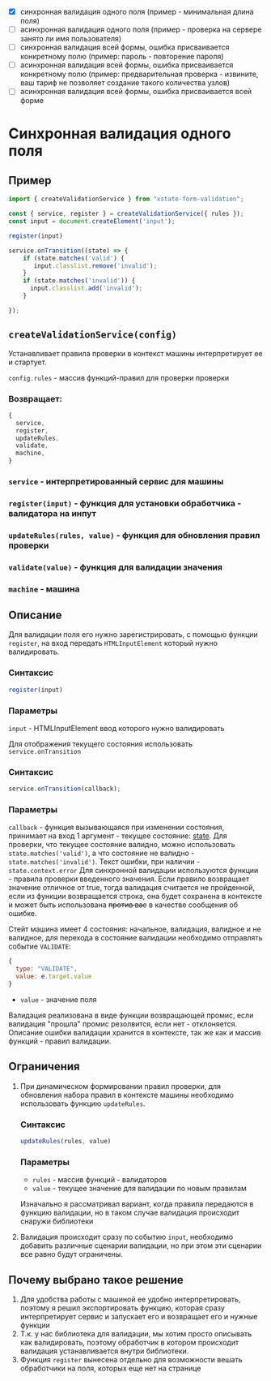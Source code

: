 - [x] синхронная валидация одного поля (пример - минимальная длина поля)
- [ ] асинхронная валидация одного поля (пример - проверка на сервере занято ли имя пользователя)
- [ ] синхронная валидация всей формы, ошибка присваивается конкретному полю (пример: пароль - повторение пароля)
- [ ] асинхронная валидация всей формы, ошибка присваивается конкретному полю (пример: предварительная проверка - извините, ваш тариф не позволяет создание такого количества узлов)
- [ ] асинхронная валидация всей формы, ошибка присваивается всей форме

# Синхронная валидация одного поля

## Пример

```javascript
import { createValidationService } from "xstate-form-validation";

const { service, register } = createValidationService({ rules });
const input = document.createElement('input');

register(input)

service.onTransition((state) => {
    if (state.matches('valid') {
       input.classlist.remove('invalid');
    }
    if (state.matches('invalid')) {
      input.classlist.add('invalid');
    }

});

```

## `createValidationService(config)`

Устанавливает правила проверки в контекст машины интерпретирует ее и стартует.

`config.rules` - массив функций-правил для проверки проверки

### Возвращает:

```javascript
{
  service,
  register, 
  updateRules,
  validate,
  machine,
}
```

### `service` - интерпретированный сервис для машины
### `register(input)` - функция для установки обработчика - валидатора на инпут
### `updateRules(rules, value)` - функция для обновления правил проверки
### `validate(value)` - функция для валидации значения
### `machine` - машина

## Описание
Для валидации поля его нужно зарегистрировать, с помощью функции `register`, на вход передать `HTMLInputElement` который нужно валидировать. 
### Синтаксис

```javascript
register(input)
```
### Параметры
`input` - HTMLInputElement ввод которого нужно валидировать

Для отображения текущего состояния использовать  `service.onTransition` 

### Синтаксис

```javascript
service.onTransition(callback);
```

### Параметры
`callback` - функция вызывающаяся при изменении состояния, принимает на вход 1 аргумент - текущее состояние: [state](https://xstate.js.org/api/classes/state.html). Для проверки, что текущее состояние валидно, можно использовать `state.matches('valid')`, а что состояние не валидно - `state.matches('invalid')`. Текст ошибки, при наличии - `state.context.error`
Для синхронной валидации используются функции - правила проверки введенного значения. Если правило возвращает значение отличное от true, тогда валидация считается не пройденной, если из функции возвращается строка, она будет сохранена в контексте и может быть использована ~~против вас~~ в качестве сообщения об ошибке.

Стейт машина имеет 4 состояния: начальное, валидация, валидное и не валидное, для перехода в состояние валидации необходимо отправлять событие `VALIDATE`:

```javascript
{
  type: "VALIDATE",
  value: e.target.value
}
```

- `value` - значение поля

Валидация реализована в виде функции возвращающей промис, если валидация "прошла" промис резолвится, если нет - отклоняется. Описание ошибки валидации хранится в контексте, так же как и массив функций - правил валидации.

## Ограничения

1) При динамическом формировании правил проверки, для обновления набора правил в контексте машины необходимо использовать функцию `updateRules`. 
    ### Синтаксис

    ```javascript
    updateRules(rules, value)
    ```
    ### Параметры
    - `rules` - массив функций - валидаторов
    - `value` - текущее значение для валидации по новым правилам
    
    Изначально я рассматривал вариант, когда правила передаются в функцию валидации, но в таком случае валидация происходит снаружи библиотеки

2) Валидация происходит сразу по событию `input`, необходимо добавить различные сценарии валидации, но при этом эти сценарии все равно будут ограничены.

## Почему выбрано такое решение

1) Для удобства работы с машиной ее удобно интерпретировать, поэтому я решил экспортировать функцию, которая сразу интерпретирует сервис и запускает его и возвращает его и нужные функции
2) Т.к. у нас библиотека для валидации, мы хотим просто описывать как валидировать, поэтому обработчик в котором происходит валидация устанавливается внутри библиотеки.
3) Функция `register` вынесена отдельно для возможности вешать обработчики на поля, которых еще нет на странице
